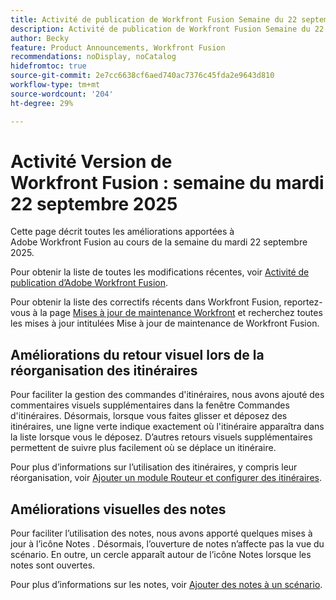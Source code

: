 ```yaml
---
title: Activité de publication de Workfront Fusion Semaine du 22 septembre 2025
description: Activité de publication de Workfront Fusion Semaine du 22 septembre 2025
author: Becky
feature: Product Announcements, Workfront Fusion
recommendations: noDisplay, noCatalog
hidefromtoc: true
source-git-commit: 2e7cc6638cf6aed740ac7376c45fda2e9643d810
workflow-type: tm+mt
source-wordcount: '204'
ht-degree: 29%

---
```


# Activité Version de Workfront Fusion : semaine du mardi 22 septembre 2025

Cette page décrit toutes les améliorations apportées à Adobe Workfront Fusion au cours de la semaine du mardi 22 septembre 2025.

Pour obtenir la liste de toutes les modifications récentes, voir [Activité de publication d’Adobe Workfront Fusion](/help/workfront-fusion/fusion-product-releases/fusion-release-activity.md).

Pour obtenir la liste des correctifs récents dans Workfront Fusion, reportez-vous à la page [Mises à jour de maintenance Workfront](https://experienceleague.adobe.com/en/docs/workfront-known-issues/releases/current-updates) et recherchez toutes les mises à jour intitulées Mise à jour de maintenance de Workfront Fusion.

## Améliorations du retour visuel lors de la réorganisation des itinéraires

Pour faciliter la gestion des commandes d&#39;itinéraires, nous avons ajouté des commentaires visuels supplémentaires dans la fenêtre Commandes d&#39;itinéraires. Désormais, lorsque vous faites glisser et déposez des itinéraires, une ligne verte indique exactement où l&#39;itinéraire apparaîtra dans la liste lorsque vous le déposez. D’autres retours visuels supplémentaires permettent de suivre plus facilement où se déplace un itinéraire.

Pour plus d’informations sur l’utilisation des itinéraires, y compris leur réorganisation, voir [Ajouter un module Routeur et configurer des itinéraires](/help/workfront-fusion/create-scenarios/add-modules/router-module.md).

## Améliorations visuelles des notes

Pour faciliter l’utilisation des notes, nous avons apporté quelques mises à jour à l’icône Notes . Désormais, l’ouverture de notes n’affecte pas la vue du scénario. En outre, un cercle apparaît autour de l’icône Notes lorsque les notes sont ouvertes.

Pour plus d’informations sur les notes, voir [Ajouter des notes à un scénario](/help/workfront-fusion/create-scenarios/config-scenarios-settings/add-notes-to-scenario.md).
